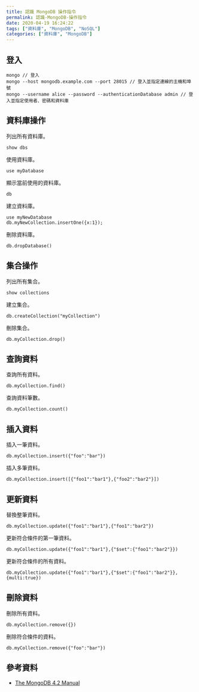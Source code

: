 ```yaml
---
title: 認識 MongoDB 操作指令
permalink: 認識-MongoDB-操作指令
date: 2020-04-19 16:24:22
tags: ["資料庫", "MongoDB", "NoSQL"]
categories: ["資料庫", "MongoDB"]
---
```


## 登入

```MONGO
mongo // 登入
mongo --host mongodb.example.com --port 28015 // 登入並指定連線的主機和埠號
mongo --username alice --password --authenticationDatabase admin // 登入並指定使用者、密碼和資料庫
```

## 資料庫操作

列出所有資料庫。

```MONGO
show dbs
```

使用資料庫。

```MONGO
use myDatabase
```

顯示當前使用的資料庫。

```MONGO
db
```

建立資料庫。

```MONGO
use myNewDatabase
db.myNewCollection.insertOne({x:1});
```

刪除資料庫。

```MONGO
db.dropDatabase()
```

## 集合操作

列出所有集合。

```MONGO
show collections
```

建立集合。

```MONGO
db.createCollection("myCollection")
```

刪除集合。

```MONGO
db.myCollection.drop()
```

## 查詢資料

查詢所有資料。

```MONGO
db.myCollection.find()
```

查詢資料筆數。

```MONGO
db.myCollection.count()
```

## 插入資料

插入一筆資料。

```MONGO
db.myCollection.insert({"foo":"bar"})
```

插入多筆資料。

```MONGO
db.myCollection.insert([{"foo1":"bar1"},{"foo2":"bar2"}])
```

## 更新資料

替換整筆資料。

```MONGO
db.myCollection.update({"foo1":"bar1"},{"foo1":"bar2"})
```

更新符合條件的第一筆資料。

```MONGO
db.myCollection.update({"foo1":"bar1"},{"$set":{"foo1":"bar2"}})
```

更新符合條件的所有資料。

```MONGO
db.myCollection.update({"foo1":"bar1"},{"$set":{"foo1":"bar2"}},{multi:true})
```

## 刪除資料

刪除所有資料。

```MONGO
db.myCollection.remove({})
```

刪除符合條件的資料。

```MONGO
db.myCollection.remove({"foo":"bar"})
```

## 參考資料

- [The MongoDB 4.2 Manual](https://docs.mongodb.com/manual/)
